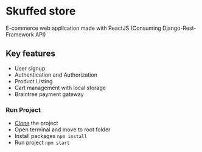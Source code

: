 # Skuffed store
E-commerce web application made with ReactJS (Consuming Django-Rest-Framework API)

## Key features
- User signup
- Authentication and Authorization
- Product Listing
- Cart management with local storage
- Braintree payment gateway

### Run Project
- [Clone](https://docs.github.com/en/desktop/contributing-and-collaborating-using-github-desktop/adding-and-cloning-repositories/cloning-a-repository-from-github-to-github-desktop) the project
- Open terminal and move to root folder
- Install packages ```npm install```
- Run project ```npm start```
